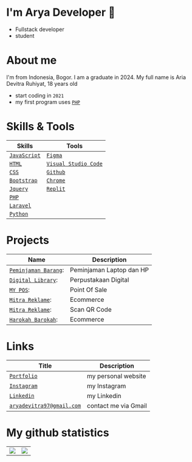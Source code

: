 
# I'm Arya Developer 👋
- Fullstack developer
- student


# About me
I'm from Indonesia, Bogor. I am a graduate in 2024. My full name is Aria Devitra Ruhiyat, 18 years old
- start coding in `2021`
- my first program uses [`PHP`]

# Skills & Tools
| Skills | Tools |
| ----- | ---------- |
| [`JavaScript`]  | [`Figma`] |
| [`HTML`]        | [`Visual Studio Code`]  |
| [`CSS`]         | [`Github`]  |
| [`Bootstrap`]   | [`Chrome`]  |
| [`Jquery`]      | [`Replit`]  |
| [`PHP`]  |      | [`MySQL`]  |
| [`Laravel`]     |  |
| [`Python`]   | | 


# Projects
| Name | Description |
| ----- | ---------- |
| [`Peminjaman Barang`]: | Peminjaman Laptop dan HP|
| [`Digital Library`]:| Perpustakaan Digital |
| [`MY POS`]: | Point Of Sale|
| [`Mitra Reklame`]: | Ecommerce |
| [`Mitra Reklame`]: | Scan QR Code|
| [`Harokah Barokah`]: | Ecommerce|

# Links
| Title | Description |
| ----- | -------- |
| [`Portfolio`] | my personal website |
| [`Instagram`] | my Instagram |
| [`Linkedin`] | my Linkedin |
| [`aryadevitra97@gmail.com`] | contact me via Gmail |

# My github statistics
<table>
  <tr>
    <td align="center" style="padding=0;width=50%;">
      <img align="center" style="padding=0;" src="https://github-readme-stats.vercel.app/api?username=Galaxy-31&text_color=000000&title_color=000000&show_icons=true&bg_color=20,00d5ff,00ff77&hide_title=true&count_private=true" />
    </td>
    <td>
      <img align="center" style="padding=0;" src="https://github-readme-stats.vercel.app/api/top-langs/?username=Galaxy-31&text_color=000000&title_color=000000&show_icons=true&bg_color=20,00d5ff,00ff77&layout=compact">
    </td>
  </tr>
</table>


<!-- Links -->
[`JavaScript`]:           https://www.javascript.com/
[`HTML`]:                 https://www.w3schools.com/html/
[`CSS`]:                  https://www.w3schools.com/css/
[`Bootstrap`]:            https://getbootstrap.com/
[`Jquery`]:               https://jquery.com/
[`Express.js`]:           https://expressjs.com/
[`Python`]:               https://www.python.org/
[`Github`]:               https://github.com/
[`Laravel`]:              https://laravel.com/
[`PHP`]:                  https://www.php.net/
[`Figma`]:                https://figma.com/
[`Visual Studio Code`]:   https://code.visualstudio.com/
[`Chrome`]:               https://www.google.co.id/chrome/
[`Github`]:               https://glitch.com/
[`Replit`]:               https://replit.com
[`Portfolio`]:            https://.xyz
[`Instagram`]:            https://instagram.com/arya_devitra
[`Linkedin`]:             https://www.linkedin.com/in/arya-devitra-3506b2259/
[`aryadevitra97@gmail.com`]:  aryadevitra97@gmail.com/
[`Repository's`]:         https://github.com/Galaxy-31?tab=repositories/
[`MY POS`]:               https://github.com/Galaxy-31/My-POS/
[`Peminjaman Barang`]:    https://github.com/Galaxy-31/Peminjaman/
[`Digital Library`]:      https://github.com/Galaxy-31/UKK-Digital-Library/
[`Mitra Reklame`]:        https://github.com/Galaxy-31/Mitra-Offline/
[`Mitra Reklame`]:        https://github.com/Galaxy-31/Mitra-Offline/
[`Harokah Barokah`]:      https://github.com/Galaxy-31/Harokah-Barokah/



